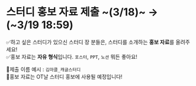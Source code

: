 # 스터디 홍보 자료 제출 ~(3/18)~ → (~3/19 18:59)

✅하고 싶은 스터디가 있으신 스터디 장 분들은, 스터디를 소개하는 **홍보 자료**를 올려주세요! <br>
✅홍보 자료는 **자유 형식**입니다. `포스터`, `PPT`, `노션` 뭐든 좋아요! <br>

📌제출 이름 예시 : `김마클_캐글스터디` <br>
📌홍보 자료는 OT날 스터디 홍보에 사용될 예정입니다!
